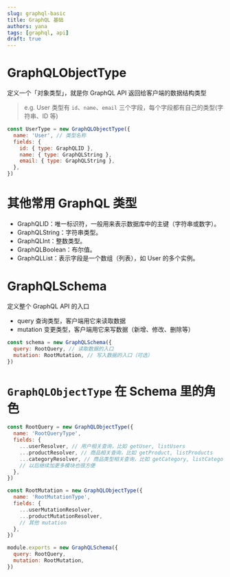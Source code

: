 ```yaml
---
slug: graphql-basic
title: GraphQL 基础
authors: yana
tags: [graphql, api]
draft: true
---
```


# GraphQLObjectType

定义一个「对象类型」，就是你 GraphQL API 返回给客户端的数据结构类型

> e.g. User 类型有 `id`、`name`、`email` 三个字段，每个字段都有自己的类型(字符串、ID 等)

```js
const UserType = new GraphQLObjectType({
  name: 'User', // 类型名称
  fields: {
    id: { type: GraphQLID },
    name: { type: GraphQLString },
    email: { type: GraphQLString },
  },
})
```

# 其他常用 GraphQL 类型

- GraphQLID：唯一标识符，一般用来表示数据库中的主键（字符串或数字）。
- GraphQLString：字符串类型。
- GraphQLInt：整数类型。
- GraphQLBoolean：布尔值。
- GraphQLList：表示字段是一个数组（列表），如 User 的多个实例。

# GraphQLSchema

定义整个 GraphQL API 的入口

- query 查询类型，客户端用它来读取数据
- mutation 变更类型，客户端用它来写数据（新增、修改、删除等）

```js
const schema = new GraphQLSchema({
  query: RootQuery, // 读取数据的入口
  mutation: RootMutation, // 写入数据的入口（可选）
})
```

# `GraphQLObjectType` 在 Schema 里的角色

```js
const RootQuery = new GraphQLObjectType({
  name: 'RootQueryType',
  fields: {
    ...userResolver, // 用户相关查询，比如 getUser, listUsers
    ...productResolver, // 商品相关查询，比如 getProduct, listProducts
    ...categoryResolver, // 商品类型相关查询，比如 getCategory, listCategories
    // 以后继续加更多模块也很方便
  },
})
```

```js
const RootMutation = new GraphQLObjectType({
  name: 'RootMutationType',
  fields: {
    ...userMutationResolver,
    ...productMutationResolver,
    // 其他 mutation
  },
})

module.exports = new GraphQLSchema({
  query: RootQuery,
  mutation: RootMutation,
})
```
